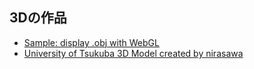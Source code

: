 ## 3Dの作品

* [Sample: display .obj with WebGL](https://yamada-k-25.github.io/works/3D/loader_3ds.html)
* [University of Tsukuba 3D Model created by nirasawa](https://yamada-k-25.github.io/works/3D/loader_3ds.html)
